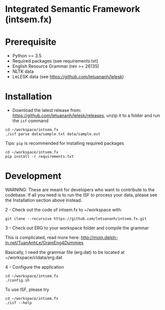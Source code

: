 Integrated Semantic Framework (intsem.fx)
=========

# Prerequisite

* Python >= 3.5
* Required packages (see requirements.txt)
* English Resource Grammar (rev >= 26135)
* NLTK data
* LeLESK data (see https://github.com/letuananh/lelesk)

# Installation

* Download the latest release from: https://github.com/letuananh/lelesk/releases, unzip it to a folder and run the `isf` command

```
cd ~/workspace/intsem.fx
./isf parse data/sample.txt data/sample.out
```
Tips: `pip` is recommended for installing required packages
```
cd ~/workspace/intsem.fx
pip install -r requirements.txt
```


# Development

WARNING: These are meant for developers who want to contribute to the codebase. If all you need is to run the ISF to process your data, please see the Installation section above instead.

2 - Check out the code of intsem.fx to ~/workspace with:

```
git clone --recursive https://github.com/letuananh/intsem.fx.git
```

3 - Check out ERG to your workspace folder and compile the grammar

This is complicated, read more here: http://moin.delph-in.net/TuanAnhLe/GramEng4Dummies

Basically, I need the grammar file (erg.dat) to be located at ~/workspace/cldata/erg.dat

4 - Configure the application
```
cd ~/workspace/intsem.fx
./config.sh
```
To use ISF, please try
```
cd ~/workspace/intsem.fx
./isf --help
```
